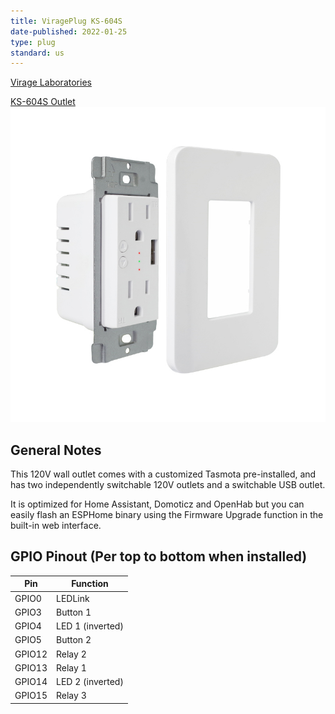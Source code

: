 ```yaml
---
title: ViragePlug KS-604S
date-published: 2022-01-25
type: plug
standard: us
---
```


[Virage Laboratories](https://www.viragelabs.com)

[KS-604S Outlet](https://www.viragelabs.com/product/virageplug/)![image](virage_labs_KS-604S.jpg)

## General Notes

This 120V wall outlet comes with a customized Tasmota pre-installed, and has two independently switchable 120V outlets and a switchable USB outlet.

It is optimized for Home Assistant, Domoticz and OpenHab but you can easily flash an ESPHome binary using the Firmware Upgrade function in the built-in web interface. 

## GPIO Pinout (Per top to bottom when installed)

| Pin    | Function                                  |
| ------ | ----------------------------------------- |
| GPIO0  | LEDLink                                   |
| GPIO3  | Button 1                                  |
| GPIO4  | LED 1 (inverted)                          |
| GPIO5  | Button 2                                  |
| GPIO12 | Relay 2                                   |
| GPIO13 | Relay 1                                   |
| GPIO14 | LED 2 (inverted)                          |
| GPIO15 | Relay 3                                   |
